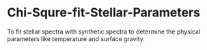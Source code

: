 # Chi-Squre-fit-Stellar-Parameters
To fit stellar spectra with synthetic spectra to determine the physical parameters like temperature and surface gravity.

